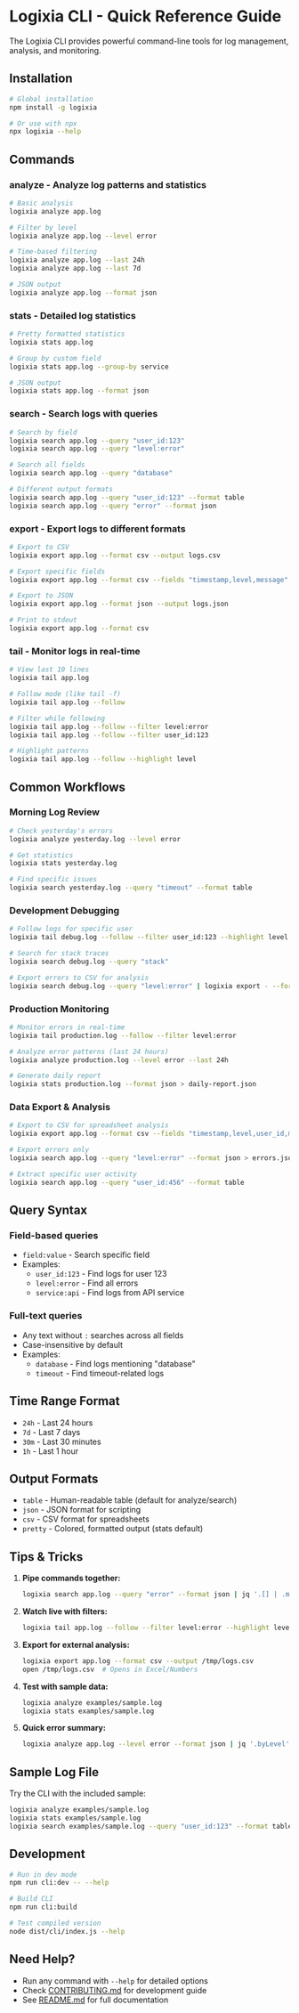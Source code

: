 # Logixia CLI - Quick Reference Guide

The Logixia CLI provides powerful command-line tools for log management, analysis, and monitoring.

## Installation

```bash
# Global installation
npm install -g logixia

# Or use with npx
npx logixia --help
```

## Commands

### analyze - Analyze log patterns and statistics

```bash
# Basic analysis
logixia analyze app.log

# Filter by level
logixia analyze app.log --level error

# Time-based filtering
logixia analyze app.log --last 24h
logixia analyze app.log --last 7d

# JSON output
logixia analyze app.log --format json
```

### stats - Detailed log statistics

```bash
# Pretty formatted statistics
logixia stats app.log

# Group by custom field
logixia stats app.log --group-by service

# JSON output
logixia stats app.log --format json
```

### search - Search logs with queries

```bash
# Search by field
logixia search app.log --query "user_id:123"
logixia search app.log --query "level:error"

# Search all fields
logixia search app.log --query "database"

# Different output formats
logixia search app.log --query "user_id:123" --format table
logixia search app.log --query "error" --format json
```

### export - Export logs to different formats

```bash
# Export to CSV
logixia export app.log --format csv --output logs.csv

# Export specific fields
logixia export app.log --format csv --fields "timestamp,level,message"

# Export to JSON
logixia export app.log --format json --output logs.json

# Print to stdout
logixia export app.log --format csv
```

### tail - Monitor logs in real-time

```bash
# View last 10 lines
logixia tail app.log

# Follow mode (like tail -f)
logixia tail app.log --follow

# Filter while following
logixia tail app.log --follow --filter level:error
logixia tail app.log --follow --filter user_id:123

# Highlight patterns
logixia tail app.log --follow --highlight level
```

## Common Workflows

### Morning Log Review

```bash
# Check yesterday's errors
logixia analyze yesterday.log --level error

# Get statistics
logixia stats yesterday.log

# Find specific issues
logixia search yesterday.log --query "timeout" --format table
```

### Development Debugging

```bash
# Follow logs for specific user
logixia tail debug.log --follow --filter user_id:123 --highlight level

# Search for stack traces
logixia search debug.log --query "stack"

# Export errors to CSV for analysis
logixia search debug.log --query "level:error" | logixia export - --format csv
```

### Production Monitoring

```bash
# Monitor errors in real-time
logixia tail production.log --follow --filter level:error

# Analyze error patterns (last 24 hours)
logixia analyze production.log --level error --last 24h

# Generate daily report
logixia stats production.log --format json > daily-report.json
```

### Data Export & Analysis

```bash
# Export to CSV for spreadsheet analysis
logixia export app.log --format csv --fields "timestamp,level,user_id,message" --output export.csv

# Export errors only
logixia search app.log --query "level:error" --format json > errors.json

# Extract specific user activity
logixia search app.log --query "user_id:456" --format table
```

## Query Syntax

### Field-based queries
- `field:value` - Search specific field
- Examples:
  - `user_id:123` - Find logs for user 123
  - `level:error` - Find all errors
  - `service:api` - Find logs from API service

### Full-text queries
- Any text without `:` searches across all fields
- Case-insensitive by default
- Examples:
  - `database` - Find logs mentioning "database"
  - `timeout` - Find timeout-related logs

## Time Range Format

- `24h` - Last 24 hours
- `7d` - Last 7 days
- `30m` - Last 30 minutes
- `1h` - Last 1 hour

## Output Formats

- `table` - Human-readable table (default for analyze/search)
- `json` - JSON format for scripting
- `csv` - CSV format for spreadsheets
- `pretty` - Colored, formatted output (stats default)

## Tips & Tricks

1. **Pipe commands together:**
   ```bash
   logixia search app.log --query "error" --format json | jq '.[] | .message'
   ```

2. **Watch live with filters:**
   ```bash
   logixia tail app.log --follow --filter level:error --highlight level
   ```

3. **Export for external analysis:**
   ```bash
   logixia export app.log --format csv --output /tmp/logs.csv
   open /tmp/logs.csv  # Opens in Excel/Numbers
   ```

4. **Test with sample data:**
   ```bash
   logixia analyze examples/sample.log
   logixia stats examples/sample.log
   ```

5. **Quick error summary:**
   ```bash
   logixia analyze app.log --level error --format json | jq '.byLevel'
   ```

## Sample Log File

Try the CLI with the included sample:

```bash
logixia analyze examples/sample.log
logixia stats examples/sample.log
logixia search examples/sample.log --query "user_id:123" --format table
```

## Development

```bash
# Run in dev mode
npm run cli:dev -- --help

# Build CLI
npm run cli:build

# Test compiled version
node dist/cli/index.js --help
```

## Need Help?

- Run any command with `--help` for detailed options
- Check [CONTRIBUTING.md](../CONTRIBUTING.md) for development guide
- See [README.md](../README.md) for full documentation
